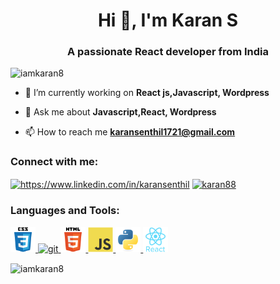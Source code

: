 <h1 align="center">Hi 👋, I'm Karan S</h1>
<h3 align="center">A passionate React developer from India</h3>

<p align="left"> <img src="https://komarev.com/ghpvc/?username=iamkaran8&label=Profile%20views&color=0e75b6&style=flat" alt="iamkaran8" /> </p>

- 🔭 I’m currently working on **React js,Javascript, Wordpress**

- 💬 Ask me about **Javascript,React, Wordpress**

- 📫 How to reach me **karansenthil1721@gmail.com**



<h3 align="left">Connect with me:</h3>
<p align="left">
<a href="https://www.linkedin.com/in/karansenthil" target="blank"><img align="center" src="https://raw.githubusercontent.com/rahuldkjain/github-profile-readme-generator/master/src/images/icons/Social/linked-in-alt.svg" alt="https://www.linkedin.com/in/karansenthil" height="30" width="40" /></a>
<a href="https://www.codechef.com/users/karan88" target="blank"><img align="center" src="https://cdn.jsdelivr.net/npm/simple-icons@3.1.0/icons/codechef.svg" alt="karan88" height="30" width="40" /></a>
</p>

<h3 align="left">Languages and Tools:</h3>
<p align="left"> <a href="https://www.w3schools.com/css/" target="_blank" rel="noreferrer"> <img src="https://raw.githubusercontent.com/devicons/devicon/master/icons/css3/css3-original-wordmark.svg" alt="css3" width="40" height="40"/> </a> <a href="https://git-scm.com/" target="_blank" rel="noreferrer"> <img src="https://www.vectorlogo.zone/logos/git-scm/git-scm-icon.svg" alt="git" width="40" height="40"/> </a> <a href="https://www.w3.org/html/" target="_blank" rel="noreferrer"> <img src="https://raw.githubusercontent.com/devicons/devicon/master/icons/html5/html5-original-wordmark.svg" alt="html5" width="40" height="40"/> </a> <a href="https://developer.mozilla.org/en-US/docs/Web/JavaScript" target="_blank" rel="noreferrer"> <img src="https://raw.githubusercontent.com/devicons/devicon/master/icons/javascript/javascript-original.svg" alt="javascript" width="40" height="40"/> </a> <a href="https://www.python.org" target="_blank" rel="noreferrer"> <img src="https://raw.githubusercontent.com/devicons/devicon/master/icons/python/python-original.svg" alt="python" width="40" height="40"/> </a> <a href="https://reactjs.org/" target="_blank" rel="noreferrer"> <img src="https://raw.githubusercontent.com/devicons/devicon/master/icons/react/react-original-wordmark.svg" alt="react" width="40" height="40"/> </a> </p>

<p><img align="center" src="https://github-readme-streak-stats.herokuapp.com/?user=iamkaran8&" alt="iamkaran8" /></p>

